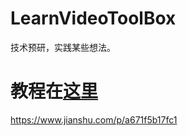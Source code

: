 # LearnVideoToolBox
技术预研，实践某些想法。


# 教程在[这里](http://www.jianshu.com/notebooks/5037333/latest)
https://www.jianshu.com/p/a671f5b17fc1
